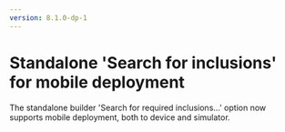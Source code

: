 ```yaml
---
version: 8.1.0-dp-1
---
```

# Standalone 'Search for inclusions' for mobile deployment

The standalone builder 'Search for required inclusions...' option now
supports mobile deployment, both to device and simulator.
